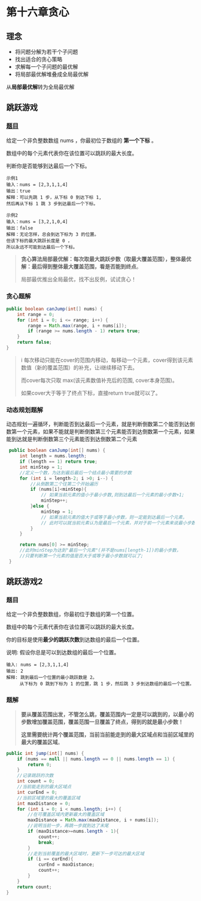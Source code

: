 # 第十六章贪心

## 理念

- 将问题分解为若干个子问题
- 找出适合的贪心策略
- 求解每一个子问题的最优解
- 将局部最优解堆叠成全局最优解

从**局部最优解**转为全局最优解

## 跳跃游戏

### [题目](https://leetcode.cn/problems/jump-game/)

给定一个非负整数数组 nums ，你最初位于数组的 **第一个下标** 。

数组中的每个元素代表你在该位置可以跳跃的最大长度。

判断你是否能够到达最后一个下标。

```
示例1
输入：nums = [2,3,1,1,4]
输出：true
解释：可以先跳 1 步，从下标 0 到达下标 1, 
然后再从下标 1 跳 3 步到达最后一个下标。

示例2
输入：nums = [3,2,1,0,4]
输出：false
解释：无论怎样，总会到达下标为 3 的位置。
但该下标的最大跳跃长度是 0 ， 
所以永远不可能到达最后一个下标。
```

> **贪心算法局部最优解：每次取最大跳跃步数（取最大覆盖范围），整体最优解：最后得到整体最大覆盖范围，看是否能到终点**。
>
> 局部最优推出全局最优，找不出反例，试试贪心！

### 贪心题解

```java
public boolean canJump(int[] nums) {
    int range = 0;
    for (int i = 0; i <= range; i++) {
        range = Math.max(range, i + nums[i]);
        if (range >= nums.length - 1) return true;
    }
    return false;
}
```

> i 每次移动只能在cover的范围内移动，每移动一个元素，cover得到该元素数值（新的覆盖范围）的补充，让i继续移动下去。
>
> 而cover每次只取 max(该元素数值补充后的范围, cover本身范围)。
>
> 如果cover大于等于了终点下标，直接return true就可以了。

### 动态规划题解

动态规划一遍循环，判断能否到达最后一个元素，就是判断倒数第二个能否到达倒数第一个元素，如果不能就是判断倒数第三个元素能否到达倒数第一个元素，如果能到达就是判断倒数第三个元素能否到达倒数第二个元素

```java
 public boolean canJump(int[] nums) {
     int length = nums.length;
     if (length == 1) return true;
     int minStep = 1;        
     //定义一个数，为达到最后最后一个结点最小需要的步数
     for (int i = length-2; i >0; i--) {          
         //从倒数第二个往第二个开始遍历
         if (nums[i]<minStep){            
             // 如果当前元素的值小于最小步数,则到达最后一个元素的最小步数+1;
             minStep++;
         }else {
             minStep = 1;              
             // 如果当前元素的值大于或等于最小步数，则一定能到达最后一个元素，
             // 此时可以就当前元素认为是最后一个元素，并对于前一个元素来说最小步数为1;
         }
     }

     return nums[0] >= minStep;       
     //此时minStep为达到"最后一个元素"(并不是nums[length-1])的最小步数，
     //只要判断第一个元素的值是否大于或等于最小步数就可以了;
 }
```



## 跳跃游戏2

### 题目

给定一个非负整数数组，你最初位于数组的第一个位置。

数组中的每个元素代表你在该位置可以跳跃的最大长度。

你的目标是使用**最少的跳跃次数**到达数组的最后一个位置。

说明: 假设你总是可以到达数组的最后一个位置。

```
输入: nums = [2,3,1,1,4]
输出: 2
解释: 跳到最后一个位置的最小跳跃数是 2。
     从下标为 0 跳到下标为 1 的位置，跳 1 步，然后跳 3 步到达数组的最后一个位置。
```

### 题解

> **要从覆盖范围出发，不管怎么跳，覆盖范围内一定是可以跳到的，以最小的步数增加覆盖范围，覆盖范围一旦覆盖了终点，得到的就是最小步数！**
>
> **这里需要统计两个覆盖范围，当前当前能走到的最大区域点和当前区域里的最大的覆盖区域**。

```java
public int jump(int[] nums) {
    if (nums == null || nums.length == 0 || nums.length == 1) {
        return 0;
    }
    //记录跳跃的次数
    int count = 0;
    //当前能走到的最大区域点
    int curEnd = 0;
    //当前区域里的最大的覆盖区域
    int maxDistance = 0;
    for (int i = 0; i < nums.length; i++) {
        //在可覆盖区域内更新最大的覆盖区域
        maxDistance = Math.max(maxDistance, i + nums[i]);
        //说明当前一步，再跳一步就到达了末尾
        if (maxDistance>=nums.length - 1){
            count++;
            break;
        }
        //走到当前覆盖的最大区域时，更新下一步可达的最大区域
        if (i == curEnd){
            curEnd = maxDistance;
            count++;
        }
    }
    return count;
}
```

